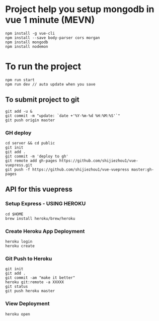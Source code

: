 # Project help you setup mongodb in vue 1 minute (MEVN)

```
npm install -g vue-cli
npm install --save body-parser cors morgan
npm install mongodb
npm install nodemon

```

# To run the project

```
npm run start 
npm run dev // auto update when you save
```

## To submit project to git

```
git add -u &
git commit -m "update: `date +'%Y-%m-%d %H:%M:%S'`"
git push origin master
```

### GH deploy
```
cd server && cd public
git init
git add .
git commit -m 'deploy to gh'
git remote add gh-pages https://github.com/shijiezhou1/vue-vuepress.git
git push -f https://github.com/shijiezhou1/vue-vuepress master:gh-pages
```

## API for this vuepress

### Setup Express - USING HEROKU

```
cd $HOME
brew install heroku/brew/heroku
```

### Create Heroku App Deployment

```
heroku login
heroku create
```

### Git Push to Heroku

```
git init
git add .
git commit -am "make it better"
heroku git:remote -a XXXXX
git status
git push heroku master

```

### View Deployment

```
heroku open
```